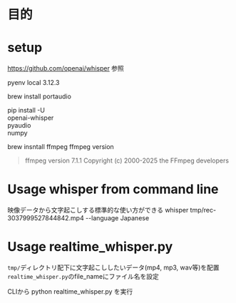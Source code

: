 # 目的

# setup
https://github.com/openai/whisper 参照

pyenv local 3.12.3

brew install portaudio

pip install -U \
    openai-whisper \
    pyaudio \
    numpy

brew insntall ffmpeg
ffmpeg version

> ffmpeg version 7.1.1 Copyright (c) 2000-2025 the FFmpeg developers

# Usage whisper from command line
映像データから文字起こしする標準的な使い方ができる
whisper tmp/rec-3037999527844842.mp4 --language Japanese

# Usage realtime_whisper.py
`tmp/`ディレクトリ配下に文字起こししたいデータ(mp4, mp3, wav等)を配置
`realtime_whisper.py`のfile_nameにファイル名を設定

CLIから
python realtime_whisper.py
を実行
